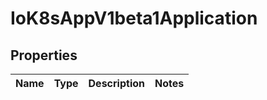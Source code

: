 
# IoK8sAppV1beta1Application

## Properties
Name | Type | Description | Notes
------------ | ------------- | ------------- | -------------



